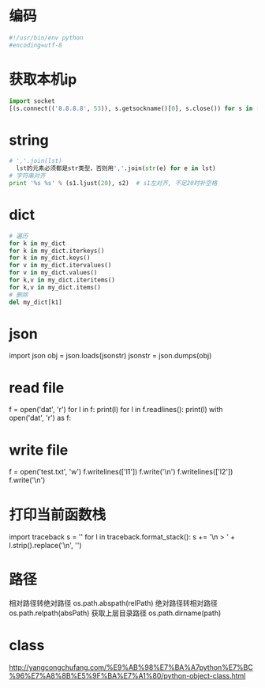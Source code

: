 # 编码
```py
#!/usr/bin/env python
#encoding=utf-8
```


# 获取本机ip
```py
import socket
[(s.connect(('8.8.8.8', 53)), s.getsockname()[0], s.close()) for s in [socket.socket(socket.AF_INET, socket.SOCK_DGRAM)]][0][1]
```


# string
```py
# ','.join(lst)
  lst的元素必须都是str类型，否则用','.join(str(e) for e in lst)
# 字符串对齐
print '%s %s' % (s1.ljust(20), s2)  # s1左对齐, 不足20时补空格
```


# dict
```py
# 遍历
for k in my_dict
for k in my_dict.iterkeys()
for k in my_dict.keys()
for v in my_dict.itervalues()
for v in my_dict.values()
for k,v in my_dict.iteritems()
for k,v in my_dict.items()
# 删除
del my_dict[k1]
```


# json
import json
obj = json.loads(jsonstr)
jsonstr = json.dumps(obj)


# read file
f = open('dat', 'r')
for l in f:
  print(l)
for l in f.readlines():
  print(l)
with open('dat', 'r') as f:

# write file
f = open('test.txt', 'w')
f.writelines(['l1'])
f.write('\n')
f.writelines(['l2'])
f.write('\n')


# 打印当前函数栈
import traceback
s = ''
for l in traceback.format_stack():
  s += '\n  > ' + l.strip().replace('\n', '')


# 路径
相对路径转绝对路径
  os.path.abspath(relPath)
绝对路径转相对路径
  os.path.relpath(absPath)
获取上层目录路径
  os.path.dirname(path)


# class
http://yangcongchufang.com/%E9%AB%98%E7%BA%A7python%E7%BC%96%E7%A8%8B%E5%9F%BA%E7%A1%80/python-object-class.html